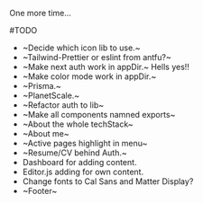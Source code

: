 One more time...

#TODO

- ~Decide which icon lib to use.~
- ~Tailwind-Prettier or eslint from antfu?~
- ~Make next auth work in appDir.~ Hells yes!!
- ~Make color mode work in appDir.~
- ~Prisma.~
- ~PlanetScale.~
- ~Refactor auth to lib~
- ~Make all components namned exports~
- ~About the whole techStack~
- ~About me~
- ~Active pages highlight in menu~
- ~Resume/CV behind Auth.~
- Dashboard for adding content.
- Editor.js adding for own content.
- Change fonts to Cal Sans and Matter Display?
- ~Footer~
